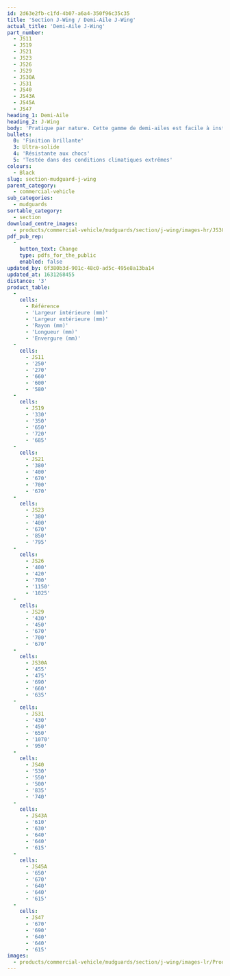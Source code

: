 ```yaml
---
id: 2d63e2fb-c1fd-4b07-a6a4-350f96c35c35
title: 'Section J-Wing / Demi-Aile J-Wing'
actual_title: 'Demi-Aile J-Wing'
part_number:
  - JS11
  - JS19
  - JS21
  - JS23
  - JS26
  - JS29
  - JS30A
  - JS31
  - JS40
  - JS43A
  - JS45A
  - JS47
heading_1: Demi-Aile
heading_2: J-Wing
body: 'Pratique par nature. Cette gamme de demi-ailes est facile à installer et possède une finition brillante.'
bullets:
  0: 'Finition brillante'
  3: Ultra-solide
  4: 'Résistante aux chocs'
  5: 'Testée dans des conditions climatiques extrêmes'
colours:
  - Black
slug: section-mudguard-j-wing
parent_category:
  - commercial-vehicle
sub_categories:
  - mudguards
sortable_category:
  - section
download_centre_images:
  - products/commercial-vehicle/mudguards/section/j-wing/images-hr/JS30A_01.jpg
pdf_pub_rep:
  -
    button_text: Change
    type: pdfs_for_the_public
    enabled: false
updated_by: 6f380b3d-901c-48c0-ad5c-495e8a13ba14
updated_at: 1631268455
distance: '3'
product_table:
  -
    cells:
      - Référence
      - 'Largeur intérieure (mm)'
      - 'Largeur extérieure (mm)'
      - 'Rayon (mm)'
      - 'Longueur (mm)'
      - 'Envergure (mm)'
  -
    cells:
      - JS11
      - '250'
      - '270'
      - '660'
      - '600'
      - '580'
  -
    cells:
      - JS19
      - '330'
      - '350'
      - '650'
      - '720'
      - '685'
  -
    cells:
      - JS21
      - '380'
      - '400'
      - '670'
      - '700'
      - '670'
  -
    cells:
      - JS23
      - '380'
      - '400'
      - '670'
      - '850'
      - '795'
  -
    cells:
      - JS26
      - '400'
      - '420'
      - '700'
      - '1150'
      - '1025'
  -
    cells:
      - JS29
      - '430'
      - '450'
      - '670'
      - '700'
      - '670'
  -
    cells:
      - JS30A
      - '455'
      - '475'
      - '690'
      - '660'
      - '635'
  -
    cells:
      - JS31
      - '430'
      - '450'
      - '650'
      - '1070'
      - '950'
  -
    cells:
      - JS40
      - '530'
      - '550'
      - '500'
      - '835'
      - '740'
  -
    cells:
      - JS43A
      - '610'
      - '630'
      - '640'
      - '640'
      - '615'
  -
    cells:
      - JS45A
      - '650'
      - '670'
      - '640'
      - '640'
      - '615'
  -
    cells:
      - JS47
      - '670'
      - '690'
      - '640'
      - '640'
      - '615'
images:
  - products/commercial-vehicle/mudguards/section/j-wing/images-lr/Product_Image_776x776_(518x518_focus_area)-J-Wing-JS30A_01.jpg
---
```


